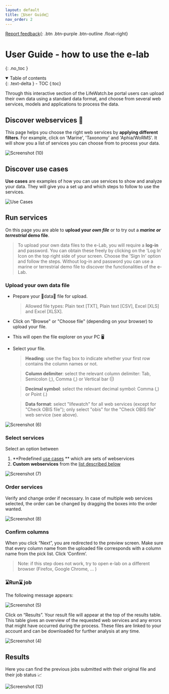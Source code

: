 ```yaml
---
layout: default
title: 🧭User Guide🧭
nav_order: 2
---
```

[Report feedback](https://github.com/lifewatch/elab-documentation/issues){: .btn .btn-purple .btn-outline .float-right}

# User Guide - how to use the e-lab
{: .no_toc }


<details open markdown="block">
<summary>
    Table of contents
</summary>
  {: .text-delta }
- TOC
{:toc}
</details>

Through this interactive section of the LifeWatch.be portal users can upload their own data using a standard data format, and choose from several web services, models and applications to process the data.

## Discover webservices 🧭
This page helps you choose the right web services by **applying different filters**. For example, click on 'Marine', 'Taxonomy' and 'Aphia/WoRMS'. It will show you a list of services you can choose from to process your data.

![Screenshot (10)](https://github.com/lifewatch/elab-documentation/assets/144227108/e509df40-7c61-4495-8f90-04427a69eae9)

## Discover use cases 
**Use cases** are examples of how you can use services to show and analyze your data. They will give you a set up and which steps to follow to use the services. 

![Use Cases](https://github.com/lifewatch/elab-documentation/assets/144227108/f32be554-cf11-4da3-a947-7d7ad4e8fb7d)

## Run services 
On this page you are able to **upload your _own file_** or to try out a **_marine or terrestrial_ demo file**. 

> To upload your own data files to the e-Lab, you will require a **log-in** and password. You can obtain these freely by clicking on the 'Log In' Icon on the top right side of your screen. Choose the 'Sign In' option and follow the steps. Without log-in and password you can use a marine or terrestrial demo file to discover the functionalities of the e-Lab.

### Upload your own data file

- Prepare your 🌌data🌌 file for upload.
  > Allowed file types: Plain text [TXT], Plain text [CSV], Excel [XLS] and Excel [XLSX].

- Click on "Browse" or "Choose file" (depending on your browser) to upload your file.
- This will open the file explorer on your PC 🖥️
- Select your file.

  > **Heading**: use the flag box to indicate whether your first row contains the column names or not.

  > **Column delimiter**: select the relevant column delimiter: Tab, Semicolon (;), Comma (,) or Vertical bar (|)

  > **Decimal symbol**: select the relevant decimal symbol: Comma (,) or Point (.)

  > **Data format**: select "lifewatch" for all web services (except for "Check OBIS file"); only select "obis" for the "Check OBIS file" web service (see above).

![Screenshot (6)](https://github.com/lifewatch/elab-documentation/assets/144227108/273dde5d-084f-4059-89c4-64281f452c53)

### Select services

Select an option between 
1. **Predefined [use cases](https://lifewatch.github.io/elab-documentation/docs/use-cases.html) ** which are sets of webservices 
1. **Custom webservices** from the [list described below](../docs/web-service-description.md)

![Screenshot (7)](https://github.com/lifewatch/elab-documentation/assets/144227108/4bb31e03-0ce8-43c5-a32c-dcfe1676e2c9)

### Order services 
Verify and change order if necessary. In case of multiple web services selected, the order can be changed by dragging the boxes into the order wanted. 

![Screenshot (8)](https://github.com/lifewatch/elab-documentation/assets/144227108/85d1cc81-cadf-44e4-8834-e2d8bec183e1)


### Confirm columns
When you click “Next”, you are redirected to the preview screen. Make sure that every column name from the uploaded file corresponds with a column name from the pick list. Click ‘Confirm’.

> Note: if this step does not work, try to open e-lab on a different browser (Firefox, Google Chrome, … )

### ⌛Run⌛ job
The following message appears:

![Screenshot (5)](https://github.com/lifewatch/elab-documentation/assets/144227108/df11342e-03f8-47df-b2da-976f4f827bdb)

Click on “Results”. Your result file will appear at the top of the results table. This table gives an overview of the requested web services and any errors that might have occurred during the process. These files are linked to your account and can be downloaded for further analysis at any time. 

![Screenshot (4)](https://github.com/lifewatch/elab-documentation/assets/144227108/b88f6fd3-ce8e-47f0-b3d6-83f5f0262904)

## Results 
Here you can find the previous jobs submitted with their original file and their job status 📈

![Screenshot (12)](https://github.com/lifewatch/elab-documentation/assets/144227108/19e7cbe0-b797-43e8-839b-0f3c16cedf28)
